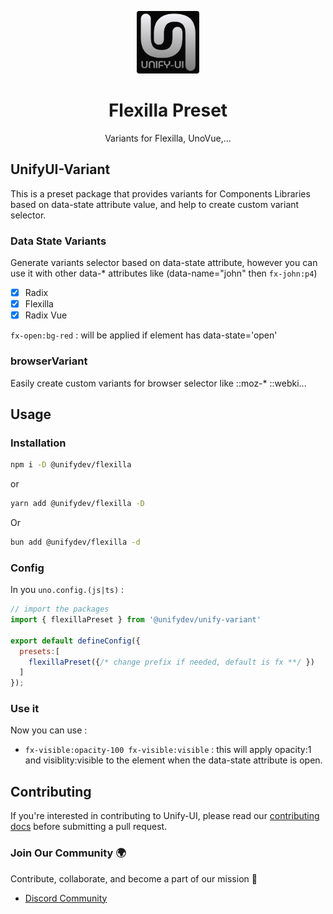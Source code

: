 <p align="center">
  <img src="./favicon-dark.png" style="width:100px;" />
  <h1 align="center">Flexilla Preset</h1>
  <p align="center">Variants for Flexilla, UnoVue,...</p>
</p>


## UnifyUI-Variant

This is a preset package that provides variants for Components Libraries based on data-state attribute value, and help to create custom variant selector.

### Data State Variants

Generate variants selector based on data-state attribute, however you can use it with other data-* attributes like (data-name="john" then `fx-john:p4`)

- [X] Radix
- [X] Flexilla
- [X] Radix Vue

`fx-open:bg-red` : will be applied if element has data-state='open'

### browserVariant

Easily create custom variants for browser selector like ::moz-* ::webki...



## Usage

### Installation 

```bash
npm i -D @unifydev/flexilla
```
or
```bash
yarn add @unifydev/flexilla -D
```
Or
```bash
bun add @unifydev/flexilla -d
```

### Config

In you `uno.config.(js|ts)` :
```js
// import the packages
import { flexillaPreset } from '@unifydev/unify-variant'

export default defineConfig({
  presets:[
    flexillaPreset({/* change prefix if needed, default is fx **/ })
  ]
});

```


### Use it

Now you can use : 

- `fx-visible:opacity-100 fx-visible:visible` : this will apply opacity:1 and visiblity:visible to the element when the data-state attribute is open.


## Contributing

If you're interested in contributing to Unify-UI, please read our [contributing docs](CONTRIBUTING.MD) before submitting a pull request.

### Join Our Community 🌍

Contribute, collaborate, and become a part of our mission 🚀
- [Discord Community](https://discord.gg/6VN6zTPZAy)